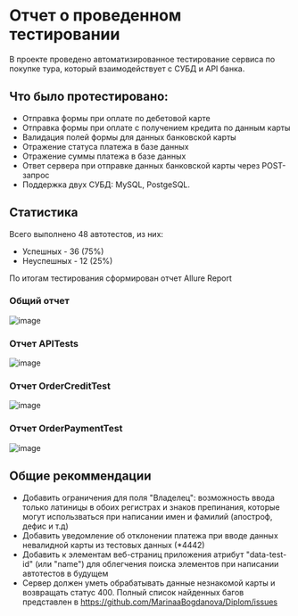 # Отчет о проведенном тестировании
В проекте проведено автоматизированное тестирование сервиса по покупке тура, который взаимодействует с СУБД и API банка.
## Что было протестировано:
- Отправка формы при оплате по дебетовой карте
- Отправка формы при оплате с получением кредита по данным карты
- Валидация полей формы для данных банковской карты
- Отражение статуса платежа в базе данных
- Отражение суммы платежа в базе данных
- Ответ сервера при отправке данных банковской карты через POST-запрос
- Поддержка двух СУБД: MySQL, PostgeSQL.

## Статистика 

Всего выполнено 48 автотестов, из них:

- Успешных - 36 (75%)
- Неуспешных - 12 (25%)

По итогам тестирования сформирован отчет Allure Report
### Общий отчет
![image](https://github.com/user-attachments/assets/44b87039-7de3-4505-8437-4840899a3aaf)

### Отчет APITests
![image](https://github.com/user-attachments/assets/c3a2301e-f574-4a41-8d31-67d7154be3b9)

### Отчет OrderCreditTest
![image](https://github.com/user-attachments/assets/50a6d57b-0d39-4eeb-bb86-b10bf4ed7aa8)

### Отчет OrderPaymentTest
![image](https://github.com/user-attachments/assets/b8eb2809-b7e5-4ba7-bbaa-8a4dafc55d7a)


## Общие рекоммендации

- Добавить ограничения для поля "Владелец": возможность ввода только латиницы в обоих регистрах и знаков препинания, которые могут использваться при написании имен и фамилий (апостроф, дефис и т.д)
- Добавить уведомление об отклонении платежа при вводе данных невалидной карты из тестовых данных (*4442)
- Добавить к элементам веб-страниц приложения атрибут "data-test-id" (или "name") для облегчения поиска элементов при написании автотестов в будущем
- Сервер должен уметь обрабатывать данные незнакомой карты и возвращать статус 400.
Полный список найденных багов представлен в https://github.com/MarinaaBogdanova/Diplom/issues
